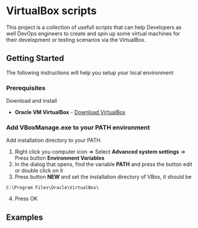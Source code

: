# VirtualBox scripts
This project is a collection of usefull scripts that can help Developers as well DevOps engineers to create and spin up some virtual machines for their development or testing scenarios via the VirtualBox.

## Getting Started
The following instructions will help you setup your local environment

### Prerequisites
Download and install
* **Oracle VM VirtualBox** - [Download VirtualBox](https://www.virtualbox.org/wiki/Downloads)

### Add VBoxManage.exe to your PATH environment
Add installation directory to your PATH
1. Right click you computer icon => Select **Advanced system settings** => Press button **Environment Variables**
2. In the dialog that opens, find the variable **PATH** and press the button edit or double click on it
3. Press button **NEW** and set the installation directory of VBox, it should be 
```
C:\Program Files\Oracle\VirtualBox\
```
4. Press OK

## Examples
